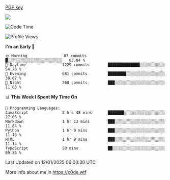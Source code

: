[PGP key](https://c0de.wtf/urwq.asc)

<a href="https://wakatime.com"><img src="https://wakatime.com/share/@c0dezin/b7f18a7c-ab3a-40b8-8bc7-b1b7bf71f1d6.svg" /></a>

<!--START_SECTION:waka-->
![Code Time](http://img.shields.io/badge/Code%20Time-172%20hrs%203%20mins-blue)

![Profile Views](http://img.shields.io/badge/Profile%20Views-0-blue)

**I'm an Early 🐤** 

```text
🌞 Morning                87 commits          █░░░░░░░░░░░░░░░░░░░░░░░░   03.84 % 
🌆 Daytime                1229 commits        ██████████████░░░░░░░░░░░   54.26 % 
🌃 Evening                681 commits         ████████░░░░░░░░░░░░░░░░░   30.07 % 
🌙 Night                  268 commits         ███░░░░░░░░░░░░░░░░░░░░░░   11.83 % 
```


📊 **This Week I Spent My Time On** 

```text
💬 Programming Languages: 
JavaScript               2 hrs 48 mins       ███████░░░░░░░░░░░░░░░░░░   27.06 % 
Markdown                 1 hr 13 mins        ███░░░░░░░░░░░░░░░░░░░░░░   11.84 % 
Python                   1 hr 9 mins         ███░░░░░░░░░░░░░░░░░░░░░░   11.18 % 
HTML                     1 hr 9 mins         ███░░░░░░░░░░░░░░░░░░░░░░   11.14 % 
TypeScript               58 mins             ██░░░░░░░░░░░░░░░░░░░░░░░   09.36 % 
```


 Last Updated on 12/01/2025 06:00:30 UTC
<!--END_SECTION:waka-->

More info about me in https://c0de.wtf
